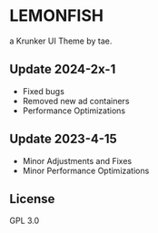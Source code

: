 # LEMONFISH

a Krunker UI Theme by tae.

## Update 2024-2x-1

- Fixed bugs
- Removed new ad containers
- Performance Optimizations

## Update 2023-4-15

- Minor Adjustments and Fixes
- Minor Performance Optimizations

## License

GPL 3.0
